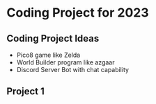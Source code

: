 # Coding Project for 2023
## Coding Project Ideas
- Pico8 game like Zelda
- World Builder program like azgaar
- Discord Server Bot with chat capability

## Project 1
